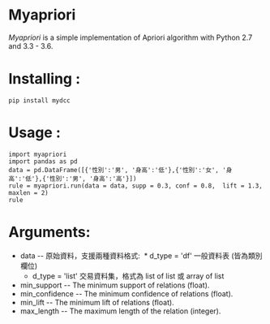 # Myapriori

*Myapriori* is a simple implementation of
Apriori algorithm with Python 2.7 and 3.3 - 3.6.

# Installing :
```
pip install mydcc
```

# Usage :
```
import myapriori
import pandas as pd
data = pd.DataFrame([{'性別':'男', '身高':'低'},{'性別':'女', '身高':'低'},{'性別':'男', '身高':'高'}])
rule = myapriori.run(data = data, supp = 0.3, conf = 0.8,  lift = 1.3, maxlen = 2)
rule
```

# Arguments:

* data -- 原始資料，支援兩種資料格式:
    * d_type = 'df' 一般資料表 (皆為類別欄位)
    * d_type = 'list' 交易資料集，格式為 list of list 或 array of list 
* min_support -- The minimum support of relations (float).
* min_confidence -- The minimum confidence of relations (float).
* min_lift -- The minimum lift of relations (float).
* max_length -- The maximum length of the relation (integer).
